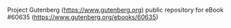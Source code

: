 Project Gutenberg (https://www.gutenberg.org) public repository for eBook #60635 (https://www.gutenberg.org/ebooks/60635)

